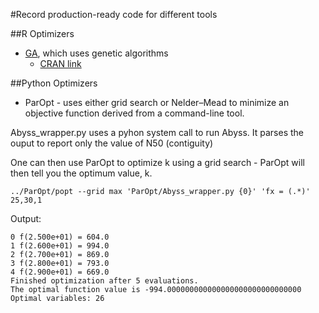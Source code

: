 #Record production-ready code for different tools  
 
##R Optimizers  
- [GA](R_optimizers/GA), which uses genetic algorithms  
	- [CRAN link](https://cran.r-project.org/web/packages/GA/index.html)  

##Python Optimizers  
- ParOpt - uses either grid search or Nelder–Mead to minimize an objective function derived from a command-line tool.


Abyss_wrapper.py uses a pyhon system call to run Abyss. It parses the ouput to report only the value of N50 (contiguity)

One can then use ParOpt to optimize k using a grid search - ParOpt will then tell you the optimum value, k.

```../ParOpt/popt --grid max 'ParOpt/Abyss_wrapper.py {0}' 'fx = (.*)' 25,30,1```

Output:


``` 
0 f(2.500e+01) = 604.0
1 f(2.600e+01) = 994.0
2 f(2.700e+01) = 869.0
3 f(2.800e+01) = 793.0
4 f(2.900e+01) = 669.0
Finished optimization after 5 evaluations.
The optimal function value is -994.000000000000000000000000000000
Optimal variables: 26
```
